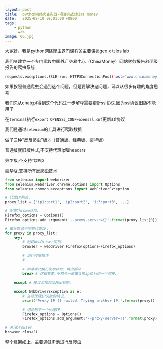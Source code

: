 ```yaml
---
layout: post
title:  python网络爬虫实战-项目实战china money
date:   2025-08-10 09:01:00 +0800
tags: 
    - python
    - web
image: 06.jpg
---
```


大家好，我是python网络爬虫这门课程的主要讲师geo x telos lab

我们来建立一个专门爬取中国外汇交易中心（ChinaMoney）网站财务报告和评级报告的爬虫系统

```bash
requests.exceptions.SSLError: HTTPSConnectionPool(host='www.chinamoney.org.cn', port=443): Max retries exceeded with url: /chinese/cqcwbglm/ (Caused by SSLError(SSLError(1, '[SSL: UNSAFE_LEGACY_RENEGOTIATION_DISABLED] unsafe legacy renegotiation disabled (_ssl.c:1028)')))
```

如果按照普通爬虫会遇到这个问题，但是要解决这问题，可以从很多有趣的角度思考

我们先从chatgpt得到这个代码进一步解释需要更新ssl协议.因为ssl协议旧版不能用了

在`terminal`执行`export OPENSSL_CONF=openssl.cnf`更新ssl协议

我们是通过`selenium`的工具进行爬取数据

做了三种“反反爬虫”版本（普通版、经典版、豪华版）

普通版就旧版格式,不支持代理ip和headers

典型版,不支持代理ip

豪华版,支持所有反爬虫技术

```py
from selenium import webdriver
from selenium.webdriver.chrome.options import Options
from selenium.common.exceptions import WebDriverException

# 代理IP列表.
proxy_list = ['ip1:port1', 'ip2:port2', 'ip3:port3', ...]

# 配置Chrome选项.
Firefox_options = Options()
Firefox_options.add_argument('--proxy-server={}'.format(proxy_list[0]))

# 循环尝试不同的代理IP.
for proxy in proxy_list:
    try:
        # 创建WebDriver实例.
        browser = webdriver.Firefox(options=Firefox_options)
        
        # 进行爬取操作
        # ...
        
        # 如果成功执行爬取操作，跳出循环.
        break # 这很重要,不然会一直重复换ip执行同一个爬虫.
    
    except # 建议添加时间超出机制. 
        
    except WebDriverException as e:
        # 处理代理IP失败的情况.
        print('Proxy IP {} failed. Trying another IP.'.format(proxy))
        
        # 切换到下一个代理IP.
        Firefox_options = Options()
        Firefox_options.add_argument('--proxy-server={}'.format(proxy))

# 关闭browser.
browser.close()
```

整个框架如上，主要通过IP池进行反爬虫

<!-- https://github.com/geomuse/download-china-money?tab=readme-ov-file -->